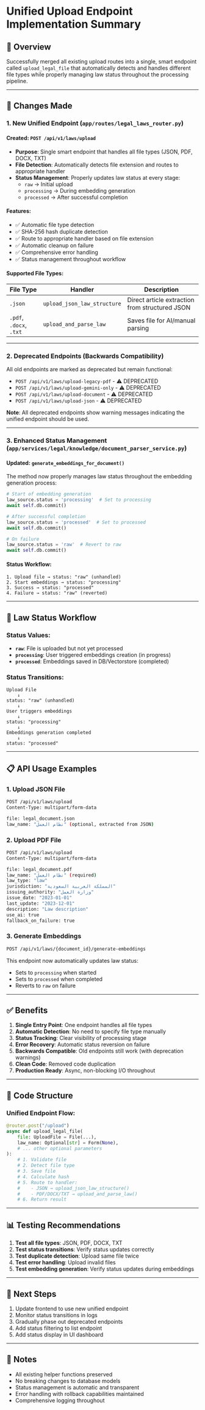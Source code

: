 # Unified Upload Endpoint Implementation Summary

## 🎯 Overview

Successfully merged all existing upload routes into a single, smart endpoint called `upload_legal_file` that automatically detects and handles different file types while properly managing law status throughout the processing pipeline.

---

## 📝 Changes Made

### 1. **New Unified Endpoint** (`app/routes/legal_laws_router.py`)

#### Created: `POST /api/v1/laws/upload`
- **Purpose**: Single smart endpoint that handles all file types (JSON, PDF, DOCX, TXT)
- **File Detection**: Automatically detects file extension and routes to appropriate handler
- **Status Management**: Properly updates law status at every stage:
  - `raw` → Initial upload
  - `processing` → During embedding generation
  - `processed` → After successful completion

#### Features:
- ✅ Automatic file type detection
- ✅ SHA-256 hash duplicate detection
- ✅ Route to appropriate handler based on file extension
- ✅ Automatic cleanup on failure
- ✅ Comprehensive error handling
- ✅ Status management throughout workflow

#### Supported File Types:
| File Type | Handler | Description |
|-----------|---------|-------------|
| `.json` | `upload_json_law_structure` | Direct article extraction from structured JSON |
| `.pdf`, `.docx`, `.txt` | `upload_and_parse_law` | Saves file for AI/manual parsing |

---

### 2. **Deprecated Endpoints** (Backwards Compatibility)

All old endpoints are marked as deprecated but remain functional:

- `POST /api/v1/laws/upload-legacy-pdf` - ⚠️ DEPRECATED
- `POST /api/v1/laws/upload-gemini-only` - ⚠️ DEPRECATED  
- `POST /api/v1/laws/upload-document` - ⚠️ DEPRECATED
- `POST /api/v1/laws/upload-json` - ⚠️ DEPRECATED

**Note**: All deprecated endpoints show warning messages indicating the unified endpoint should be used.

---

### 3. **Enhanced Status Management** (`app/services/legal/knowledge/document_parser_service.py`)

#### Updated: `generate_embeddings_for_document()`

The method now properly manages law status throughout the embedding generation process:

```python
# Start of embedding generation
law_source.status = 'processing'  # Set to processing
await self.db.commit()

# After successful completion
law_source.status = 'processed'  # Set to processed
await self.db.commit()

# On failure
law_source.status = 'raw'  # Revert to raw
await self.db.commit()
```

#### Status Workflow:
```
1. Upload file → status: "raw" (unhandled)
2. Start embeddings → status: "processing"
3. Success → status: "processed"
4. Failure → status: "raw" (reverted)
```

---

## 🔄 Law Status Workflow

### Status Values:
- **`raw`**: File is uploaded but not yet processed
- **`processing`**: User triggered embeddings creation (in progress)
- **`processed`**: Embeddings saved in DB/Vectorstore (completed)

### Status Transitions:
```
Upload File
    ↓
status: "raw" (unhandled)
    ↓
User triggers embeddings
    ↓
status: "processing"
    ↓
Embeddings generation completed
    ↓
status: "processed"
```

---

## 📋 API Usage Examples

### 1. Upload JSON File
```bash
POST /api/v1/laws/upload
Content-Type: multipart/form-data

file: legal_document.json
law_name: "نظام العمل" (optional, extracted from JSON)
```

### 2. Upload PDF File
```bash
POST /api/v1/laws/upload
Content-Type: multipart/form-data

file: legal_document.pdf
law_name: "نظام العمل" (required)
law_type: "law"
jurisdiction: "المملكة العربية السعودية"
issuing_authority: "وزارة العمل"
issue_date: "2023-01-01"
last_update: "2023-12-01"
description: "Law description"
use_ai: true
fallback_on_failure: true
```

### 3. Generate Embeddings
```bash
POST /api/v1/laws/{document_id}/generate-embeddings
```

This endpoint now automatically updates law status:
- Sets to `processing` when started
- Sets to `processed` when completed
- Reverts to `raw` on failure

---

## ✅ Benefits

1. **Single Entry Point**: One endpoint handles all file types
2. **Automatic Detection**: No need to specify file type manually
3. **Status Tracking**: Clear visibility of processing stage
4. **Error Recovery**: Automatic status reversion on failure
5. **Backwards Compatible**: Old endpoints still work (with deprecation warnings)
6. **Clean Code**: Removed code duplication
7. **Production Ready**: Async, non-blocking I/O throughout

---

## 🎨 Code Structure

### Unified Endpoint Flow:
```python
@router.post("/upload")
async def upload_legal_file(
    file: UploadFile = File(...),
    law_name: Optional[str] = Form(None),
    # ... other optional parameters
):
    # 1. Validate file
    # 2. Detect file type
    # 3. Save file
    # 4. Calculate hash
    # 5. Route to handler:
    #    - JSON → upload_json_law_structure()
    #    - PDF/DOCX/TXT → upload_and_parse_law()
    # 6. Return result
```

---

## 📊 Testing Recommendations

1. **Test all file types**: JSON, PDF, DOCX, TXT
2. **Test status transitions**: Verify status updates correctly
3. **Test duplicate detection**: Upload same file twice
4. **Test error handling**: Upload invalid files
5. **Test embedding generation**: Verify status updates during embeddings

---

## 🚀 Next Steps

1. Update frontend to use new unified endpoint
2. Monitor status transitions in logs
3. Gradually phase out deprecated endpoints
4. Add status filtering to list endpoint
5. Add status display in UI dashboard

---

## 📝 Notes

- All existing helper functions preserved
- No breaking changes to database models
- Status management is automatic and transparent
- Error handling with rollback capabilities maintained
- Comprehensive logging throughout

